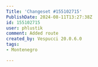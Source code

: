 ```yaml
---
Title: 'Changeset #155102715'
PublishDate: 2024-08-11T13:27:38Z
id: 155102715
user: phlustik
comment: Added route
created_by: Vespucci 20.0.6.0
tags:
- Montenegro

---
```

